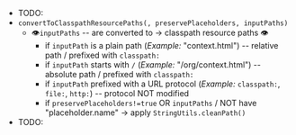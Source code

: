 * TODO:
* `convertToClasspathResourcePaths(, preservePlaceholders, inputPaths)`
  * 👁️`inputPaths` -- are converted to -> classpath resource paths 👁️
    * if `inputPath` is a plain path (_Example:_ "context.html") -- relative path / prefixed with `classpath:`
    * if `inputPath` starts with `/` (_Example:_ "/org/context.html") -- absolute path / prefixed with `classpath:`
    * if `inputPath` prefixed with a URL protocol (_Example:_ `classpath:`, `file:`, `http:`) -- protocol NOT modified
    * if `preservePlaceholders!=true` OR `inputPaths` / NOT have "placeholder.name" -> apply `StringUtils.cleanPath()`
* TODO:
